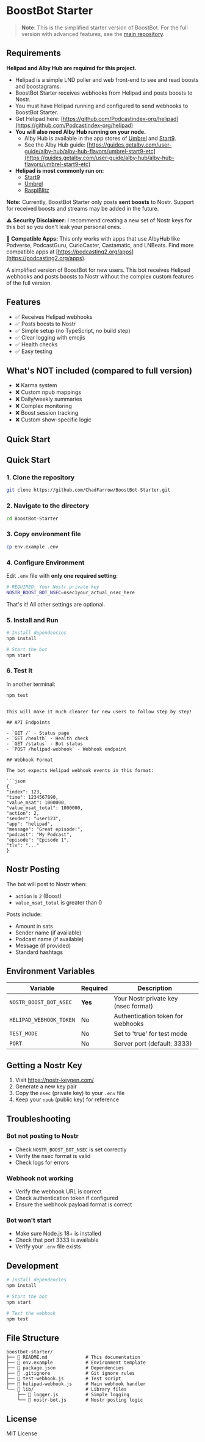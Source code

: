 # BoostBot Starter

> **Note**: This is the simplified starter version of BoostBot. For the full version with advanced features, see the [main repository](../).

## Requirements

**Helipad and Alby Hub are required for this project.**

- Helipad is a simple LND poller and web front-end to see and read boosts and boostagrams.
- BoostBot Starter receives webhooks from Helipad and posts boosts to Nostr.
- You must have Helipad running and configured to send webhooks to BoostBot Starter.
- Get Helipad here: [https://github.com/Podcastindex-org/helipad](https://github.com/Podcastindex-org/helipad)
- **You will also need Alby Hub running on your node.**
  - Alby Hub is available in the app stores of [Umbrel](https://umbrel.com/) and [Start9](https://start9.com/).
  - See the Alby Hub guide: [https://guides.getalby.com/user-guide/alby-hub/alby-hub-flavors/umbrel-start9-etc](https://guides.getalby.com/user-guide/alby-hub/alby-hub-flavors/umbrel-start9-etc)
- **Helipad is most commonly run on:**
  - [Start9](https://start9.com/)
  - [Umbrel](https://umbrel.com/)
  - [RaspiBlitz](https://github.com/raspiblitz/raspiblitz)

**Note:** Currently, BoostBot Starter only posts **sent boosts** to Nostr. Support for received boosts and streams may be added in the future.

**⚠️ Security Disclaimer:** I recommend creating a new set of Nostr keys for this bot so you don't leak your personal ones.

**📱 Compatible Apps:** This only works with apps that use AlbyHub like Podverse, PodcastGuru, CurioCaster, Castamatic, and LNBeats. Find more compatible apps at [https://podcasting2.org/apps](https://podcasting2.org/apps).

A simplified version of BoostBot for new users. This bot receives Helipad webhooks and posts boosts to Nostr without the complex custom features of the full version.

## Features

- ✅ Receives Helipad webhooks
- ✅ Posts boosts to Nostr
- ✅ Simple setup (no TypeScript, no build step)
- ✅ Clear logging with emojis
- ✅ Health checks
- ✅ Easy testing

## What's NOT included (compared to full version)

- ❌ Karma system
- ❌ Custom npub mappings
- ❌ Daily/weekly summaries
- ❌ Complex monitoring
- ❌ Boost session tracking
- ❌ Custom show-specific logic

## Quick Start

   ## Quick Start

   ### 1. Clone the repository

   ```bash
   git clone https://github.com/ChadFarrow/BoostBot-Starter.git
   ```

   ### 2. Navigate to the directory

   ```bash
   cd BoostBot-Starter
   ```

   ### 3. Copy environment file

   ```bash
   cp env.example .env
   ```

   ### 4. Configure Environment

   Edit `.env` file with **only one required setting**:

   ```bash
   # REQUIRED: Your Nostr private key
   NOSTR_BOOST_BOT_NSEC=nsec1your_actual_nsec_here
   ```

   That's it! All other settings are optional.

   ### 5. Install and Run

   ```bash
   # Install dependencies
   npm install

   # Start the bot
   npm start
   ```

   ### 6. Test It

   In another terminal:
   ```bash
   npm test
   ```
   ```

This will make it much clearer for new users to follow step by step!

## API Endpoints

- `GET /` - Status page
- `GET /health` - Health check
- `GET /status` - Bot status
- `POST /helipad-webhook` - Webhook endpoint

## Webhook Format

The bot expects Helipad webhook events in this format:

```json
{
  "index": 123,
  "time": 1234567890,
  "value_msat": 1000000,
  "value_msat_total": 1000000,
  "action": 2,
  "sender": "user123",
  "app": "helipad",
  "message": "Great episode!",
  "podcast": "My Podcast",
  "episode": "Episode 1",
  "tlv": "..."
}
```

## Nostr Posting

The bot will post to Nostr when:
- `action` is `2` (Boost)
- `value_msat_total` is greater than 0

Posts include:
- Amount in sats
- Sender name (if available)
- Podcast name (if available)
- Message (if provided)
- Standard hashtags

## Environment Variables

| Variable | Required | Description |
|----------|----------|-------------|
| `NOSTR_BOOST_BOT_NSEC` | **Yes** | Your Nostr private key (nsec format) |
| `HELIPAD_WEBHOOK_TOKEN` | No | Authentication token for webhooks |
| `TEST_MODE` | No | Set to 'true' for test mode |
| `PORT` | No | Server port (default: 3333) |

## Getting a Nostr Key

1. Visit https://nostr-keygen.com/
2. Generate a new key pair
3. Copy the `nsec` (private key) to your `.env` file
4. Keep your `npub` (public key) for reference

## Troubleshooting

### Bot not posting to Nostr
- Check `NOSTR_BOOST_BOT_NSEC` is set correctly
- Verify the nsec format is valid
- Check logs for errors

### Webhook not working
- Verify the webhook URL is correct
- Check authentication token if configured
- Ensure the webhook payload format is correct

### Bot won't start
- Make sure Node.js 18+ is installed
- Check that port 3333 is available
- Verify your `.env` file exists

## Development

```bash
# Install dependencies
npm install

# Start the bot
npm start

# Test the webhook
npm test
```

## File Structure

```
boostbot-starter/
├── 📄 README.md              # This documentation
├── 📄 env.example            # Environment template
├── 📄 package.json           # Dependencies
├── 📄 .gitignore             # Git ignore rules
├── 🧪 test-webhook.js        # Test script
├── 🤖 helipad-webhook.js     # Main webhook handler
└── 📁 lib/                   # Library files
    ├── 📄 logger.js          # Simple logging
    └── 📄 nostr-bot.js       # Nostr posting logic
```

## License

MIT License 